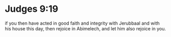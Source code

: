 # Judges 9:19

if you then have acted in good faith and integrity with Jerubbaal and with his house this day, then rejoice in Abimelech, and let him also rejoice in you.
